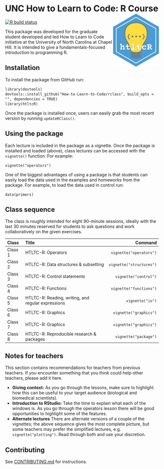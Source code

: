 # UNC How to Learn to Code: R Course <img src="man/figures/htltcR.png" width="150" align="right" />

<!-- badges: start -->
[![R build status](https://github.com/How-to-Learn-to-Code/rclass/workflows/R-CMD-check/badge.svg)](https://github.com/How-to-Learn-to-Code/rclass/actions)
<!-- badges: end -->

This package was developed for the graduate student developed and led How to Learn to Code initiative at the University of North Carolina at Chapel Hill. It is intended to give a fundamentals-focused introduction to programming R. 

## Installation

To install the package from GitHub run:

```
library(devtools)
devtools::install_github("How-to-Learn-to-Code/rclass", build_opts = "", dependencies = TRUE)
library(htltcR)
```

Once the package is installed once, users can easily grab the most recent version by running `updateRClass()`.

## Using the package

Each lecture is included in the package as a vignette. Once the package is installed and loaded (above), class lectures can be accessed with the `vignette()` function. For example:

```
vignette("operators")
```

One of the biggest advantages of using a package is that students can easily load the data used in the examples and homeworks from the package. For example, to load the data used in control run: 

```
data(primers)
```

## Class sequence

The class is roughly intended for eight 90-minute sessions, ideally with the last 30 minutes reserved for students to ask questions and work collaboratively on the given exercises.

| Class        | Title                                              | Command                  |
| :---         | :---                                               |                     ---: |
| Class 1      | HTLTC-R: Operators                                 | `vignette("operators")`  |
| Class 2      | HTLTC-R: Data structures & subsetting              | `vignette("structures")` |
| Class 3      | HTLTC-R: Control statements                        | `vignette("control")`    |
| Class 4      | HTLTC-R: Functions                                 | `vignette("functions")`  |
| Class 5      | HTLTC-R: Reading, writing, and regular expressions | `vignette("io")`         |
| Class 6      | HTLTC-R: Graphics                                  | `vignette("graphics")`   |
| Class 7      | HTLTC-R: Graphics                                  | `vignette("graphics")`   |
| Class 8      | HTLTC-R: Reproducible research & packages          | `vignette("package")`    |

## Notes for teachers
This section contains recommendations for teachers from previous teachers. If you encounter something that you think could help other teachers, please add it here.

* **Giving context:** As you go through the lessons, make sure to highlight how this can be useful to your target audience (biological and biomedical scientists). 
* **Introduction to RStudio:** Take the time to explain what each of the windows is. As you go through the operators lesson there will be good opportunities to highlight some of the features.
* **Alternate lectures** There are alternate versions of a couple of the vignettes; the above sequence gives the most complete picture, but some teachers may prefer the simplified lectures, e.g. `vignette("plotting")`. Read through both and use your discretion. 

## Contributing

See [CONTRIBUTING.md](CONTRIBUTING.md) for instructions.
